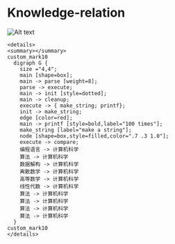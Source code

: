 # Knowledge-relation
![Alt text](https://g.gravizo.com/source/custom_mark10?https%3A%2F%2Fraw.githubusercontent.com%2Fx-knowledge%2Fknowledge-relation%2Fmaster%2FREADME.md)
```
<details> 
<summary></summary>
custom_mark10
  digraph G {
    size ="4,4";
    main [shape=box];
    main -> parse [weight=8];
    parse -> execute;
    main -> init [style=dotted];
    main -> cleanup;
    execute -> { make_string; printf};
    init -> make_string;
    edge [color=red];
    main -> printf [style=bold,label="100 times"];
    make_string [label="make a string"];
    node [shape=box,style=filled,color=".7 .3 1.0"];
    execute -> compare;
    编程语言 -> 计算机科学
    算法 -> 计算机科学
    数据解构 -> 计算机科学
    离散数学 -> 计算机科学
    高等数学 -> 计算机科学
    线性代数 -> 计算机科学
    算法 -> 计算机科学
    算法 -> 计算机科学
    算法 -> 计算机科学
    算法 -> 计算机科学
  }
custom_mark10
</details>
```
